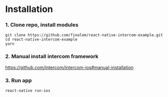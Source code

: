 # Installation

### 1. Clone repo, install modules
```
git clone https://github.com/finalem/react-native-intercom-example.git
cd react-native-intercom-example
yarn
```
### 2. Manual install intercom framework 
https://github.com/intercom/intercom-ios#manual-installation

### 3. Run app
```
react-native run-ios
```